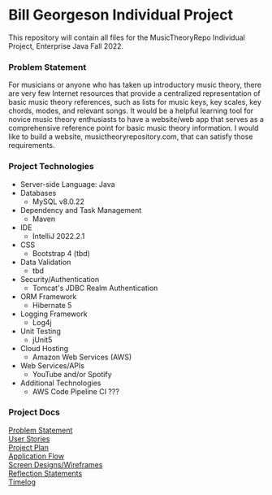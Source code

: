 # Bill Georgeson Individual Project

This repository will contain all files for the MusicTheoryRepo Individual Project, Enterprise Java Fall 2022.

### Problem Statement

For musicians or anyone who has taken up introductory music theory, there are very few Internet resources that provide a centralized representation of basic music theory references, such as lists for music keys, key scales, key chords, modes, and relevant songs.  It would be a helpful learning tool for novice music theory enthusiasts to have a website/web app that serves as a comprehensive reference point for basic music theory information.  I would like to build a website, musictheoryrepository.com, that can satisfy those requirements.

### Project Technologies
* Server-side Language: Java
* Databases
    * MySQL v8.0.22
* Dependency and Task Management
    * Maven
* IDE
    * IntelliJ 2022.2.1
* CSS
    * Bootstrap 4 (tbd)
* Data Validation
    * tbd
* Security/Authentication
    * Tomcat's JDBC Realm Authentication
* ORM Framework
    * Hibernate 5
* Logging Framework
    * Log4j
* Unit Testing
    * jUnit5
* Cloud Hosting
    * Amazon Web Services (AWS)
* Web Services/APIs
    * YouTube and/or Spotify
* Additional Technologies
    * AWS Code Pipeline CI ???

### Project Docs
[Problem Statement](https://github.com/wgeorgeson/MusicTheoryRepo/README.md)  
[User Stories](https://github.com/wgeorgeson/MusicTheoryRepo/ProjectDocumentation/UserStories.md)  
[Project Plan](https://github.com/wgeorgeson/MusicTheoryRepo/ProjectDocumentation/ProjectPlan.md)  
[Application Flow](https://github.com/wgeorgeson/MusicTheoryRepo/ProjectDocumentation/ApplicationFlow.md)  
[Screen Designs/Wireframes](https://github.com/wgeorgeson/MusicTheoryRepo/Wireframes/)  
[Reflection Statements](https://github.com/wgeorgeson/MusicTheoryRepo/reflections.md)  
[Timelog](https://github.com/wgeorgeson/MusicTheoryRepo/timeLog.md)



